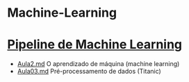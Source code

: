 # Machine-Learning
# [Pipeline de Machine Learning](https://github.com/hqnicolas/Machine-Learning/tree/main/Aula02)
- [Aula2.md](https://github.com/hqnicolas/Machine-Learning/tree/main/Aula02) O aprendizado de máquina (machine learning)
- [Aula03.md](https://github.com/hqnicolas/Machine-Learning/tree/main/Aula03) Pré-processamento de dados (Titanic)

